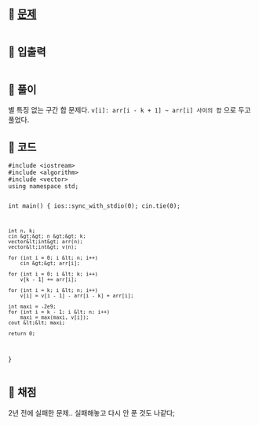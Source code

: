 <h2 id="🌽-문제">🌽 <a href="https://www.acmicpc.net/submit/2559">문제</a></h2>
<p><img alt="" src="https://velog.velcdn.com/images/coolgamja_/post/44946def-84a3-4ef1-9705-dafc22857bcc/image.png" /></p>
<h2 id="🥕-입출력">🥕 입출력</h2>
<p><img alt="" src="https://velog.velcdn.com/images/coolgamja_/post/388fc6ba-723a-418f-9d61-378fab8d1ad9/image.png" /></p>
<h2 id="🥔-풀이">🥔 풀이</h2>
<p>별 특징 없는 구간 합 문제다.
<code>v[i]: arr[i - k + 1] ~ arr[i] 사이의 합</code> 으로 두고 풀었다.</p>
<h2 id="🥬-코드">🥬 코드</h2>
<pre><code class="language-cpp">#include &lt;iostream&gt;
#include &lt;algorithm&gt;
#include &lt;vector&gt;
using namespace std;

int main() {
    ios::sync_with_stdio(0);
    cin.tie(0);

    int n, k;
    cin &gt;&gt; n &gt;&gt; k;
    vector&lt;int&gt; arr(n);
    vector&lt;int&gt; v(n);

    for (int i = 0; i &lt; n; i++)
        cin &gt;&gt; arr[i];

    for (int i = 0; i &lt; k; i++)
        v[k - 1] += arr[i];

    for (int i = k; i &lt; n; i++)
        v[i] = v[i - 1] - arr[i - k] + arr[i];

    int maxi = -2e9;
    for (int i = k - 1; i &lt; n; i++)
        maxi = max(maxi, v[i]);
    cout &lt;&lt; maxi;

    return 0;
}</code></pre>
<h2 id="🥜-채점">🥜 채점</h2>
<p>2년 전에 실패한 문제.. 실패해놓고 다시 안 푼 것도 나같다;</p>
<p><img alt="" src="https://velog.velcdn.com/images/coolgamja_/post/5ec65d8c-67d0-4c8a-af5f-88f4fc0fd1d2/image.png" /></p>